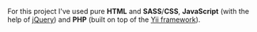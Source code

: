For this project I've used pure **HTML** and **SASS**/**CSS**, **JavaScript** (with the help of [jQuery](http://jquery.com)) and **PHP** (built on top of the [Yii framework](http://www.yiiframework.com/)).
